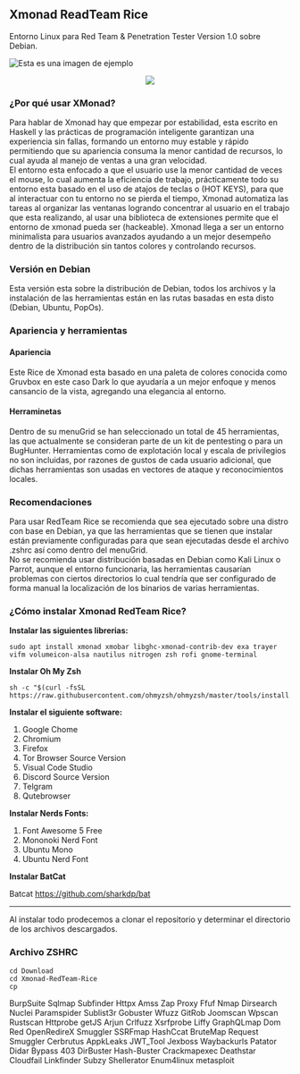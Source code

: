 ## Xmonad ReadTeam Rice
Entorno Linux para Red Team & Penetration Tester
Version 1.0 sobre Debian.

![Esta es una imagen de ejemplo](https://i.imgur.com/dpnDbto.png)

<p align="center">
  <img src="https://raw.githubusercontent.com/TaurusOmar/xmonad-Pentesting-Rice/master/ezgif-2-da1efdf43970.gif"/>
</p>

### ¿Por qué usar XMonad?  
Para hablar de Xmonad hay que empezar por estabilidad, esta escrito en Haskell y las prácticas de programación inteligente garantizan una experiencia sin fallas, formando un entorno muy estable y rápido permitiendo que su apariencia consuma la menor cantidad de recursos, lo cual ayuda al manejo de ventas a una gran velocidad.  
El entorno esta enfocado a que el usuario use la menor cantidad de veces el mouse, lo cual aumenta la eficiencia de trabajo, prácticamente todo su entorno esta basado en el uso de atajos de teclas o (HOT KEYS), para que al interactuar con tu entorno no se pierda el tiempo, Xmonad automatiza las tareas al organizar las ventanas logrando concentrar al usuario en el trabajo que esta realizando, al usar una biblioteca de extensiones permite que el entorno de xmonad pueda ser (hackeable). Xmonad llega a ser un entorno minimalista para usuarios avanzados ayudando a un mejor desempeño dentro de la distribución sin tantos colores y controlando recursos.  

### Versión en Debian 
Esta versión esta sobre la distribución de Debian, todos los archivos y la instalación de las herramientas están en las rutas basadas en esta disto (Debian, Ubuntu, PopOs).  

### Apariencia y herramientas  

#### Apariencia
Este Rice de Xmonad esta basado en una paleta de colores conocida como Gruvbox en este caso Dark lo que ayudaría a un mejor enfoque y menos cansancio de la vista, agregando una elegancia al entorno.

#### Herraminetas 
Dentro de su menuGrid se han seleccionado un total de 45 herramientas, las que actualmente se consideran parte de un kit de pentesting o para un BugHunter. Herramientas como de explotación local y escala de privilegios no son incluidas, por razones de gustos de cada usuario adicional, que dichas herramientas son usadas en vectores de ataque y reconocimientos locales.

### Recomendaciones
Para usar RedTeam Rice se recomienda que sea ejecutado sobre una distro con base en Debian, ya que las herramientas que se tienen que instalar están previamente configuradas para que sean ejecutadas desde el archivo .zshrc así como dentro del menuGrid.  
No se recomienda usar distribución basadas en Debian como Kali Linux o Parrot, aunque el entorno funcionaria, las herramientas causarían problemas con ciertos directorios lo cual tendría que ser configurado de forma manual la localización de los binarios de varias herramientas.  

### ¿Cómo instalar Xmonad RedTeam Rice?
**Instalar las siguientes librerias:**
```
sudo apt install xmonad xmobar libghc-xmonad-contrib-dev exa trayer vifm volumeicon-alsa nautilus nitrogen zsh rofi gnome-terminal
```  
**Instalar Oh My Zsh** 
```
sh -c "$(curl -fsSL https://raw.githubusercontent.com/ohmyzsh/ohmyzsh/master/tools/install.sh)"
```
**Instalar el siguiente software:**

1. Google Chome
2. Chromium
3. Firefox
4. Tor Browser Source Version
5. Visual Code Studio
6. Discord Source Version
7. Telgram
8. Qutebrowser

**Instalar Nerds Fonts:**
1. Font Awesome 5 Free
2. Mononoki Nerd Font
3. Ubuntu Mono
4. Ubuntu Nerd Font  

**Instalar BatCat** 

Batcat https://github.com/sharkdp/bat

---------------------------------------  
Al instalar todo prodecemos a clonar el repositorio y determinar el directorio de los archivos descargados.

### Archivo ZSHRC
```
cd Download
cd Xmonad-RedTeam-Rice
cp 

```









BurpSuite
Sqlmap
Subfinder
Httpx
Amss
Zap Proxy
Ffuf
Nmap
Dirsearch
Nuclei
Paramspider
Sublist3r
Gobuster
Wfuzz
GitRob
Joomscan
Wpscan
Rustscan
Httprobe
getJS
Arjun
Crlfuzz
Xsrfprobe
Liffy
GraphQLmap
Dom Red
OpenRedireX
Smuggler
SSRFmap
HashCcat
BruteMap
Request Smuggler
Cerbrutus
AppkLeaks
JWT_Tool
Jexboss
Waybackurls
Patator
Didar
Bypass 403
DirBuster
Hash-Buster
Crackmapexec
Deathstar
Cloudfail
Linkfinder
Subzy
Shellerator
Enum4linux
metasploit
